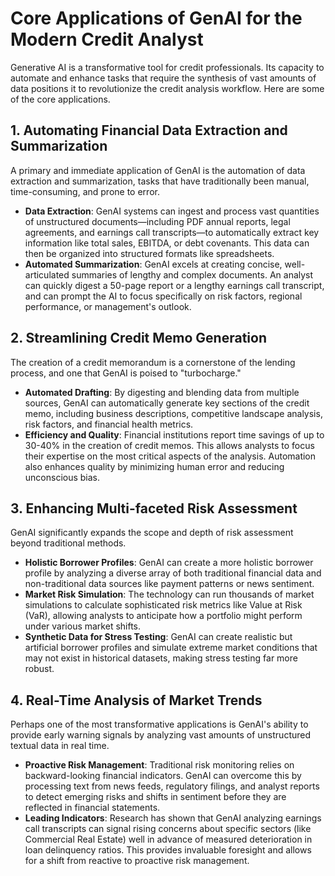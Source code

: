 # Core Applications of GenAI for the Modern Credit Analyst

Generative AI is a transformative tool for credit professionals. Its capacity to automate and enhance tasks that require the synthesis of vast amounts of data positions it to revolutionize the credit analysis workflow. Here are some of the core applications.

## 1. Automating Financial Data Extraction and Summarization
A primary and immediate application of GenAI is the automation of data extraction and summarization, tasks that have traditionally been manual, time-consuming, and prone to error.

- **Data Extraction**: GenAI systems can ingest and process vast quantities of unstructured documents—including PDF annual reports, legal agreements, and earnings call transcripts—to automatically extract key information like total sales, EBITDA, or debt covenants. This data can then be organized into structured formats like spreadsheets.
- **Automated Summarization**: GenAI excels at creating concise, well-articulated summaries of lengthy and complex documents. An analyst can quickly digest a 50-page report or a lengthy earnings call transcript, and can prompt the AI to focus specifically on risk factors, regional performance, or management's outlook.

## 2. Streamlining Credit Memo Generation
The creation of a credit memorandum is a cornerstone of the lending process, and one that GenAI is poised to "turbocharge."

- **Automated Drafting**: By digesting and blending data from multiple sources, GenAI can automatically generate key sections of the credit memo, including business descriptions, competitive landscape analysis, risk factors, and financial health metrics.
- **Efficiency and Quality**: Financial institutions report time savings of up to 30-40% in the creation of credit memos. This allows analysts to focus their expertise on the most critical aspects of the analysis. Automation also enhances quality by minimizing human error and reducing unconscious bias.

## 3. Enhancing Multi-faceted Risk Assessment
GenAI significantly expands the scope and depth of risk assessment beyond traditional methods.

- **Holistic Borrower Profiles**: GenAI can create a more holistic borrower profile by analyzing a diverse array of both traditional financial data and non-traditional data sources like payment patterns or news sentiment.
- **Market Risk Simulation**: The technology can run thousands of market simulations to calculate sophisticated risk metrics like Value at Risk (VaR), allowing analysts to anticipate how a portfolio might perform under various market shifts.
- **Synthetic Data for Stress Testing**: GenAI can create realistic but artificial borrower profiles and simulate extreme market conditions that may not exist in historical datasets, making stress testing far more robust.

## 4. Real-Time Analysis of Market Trends
Perhaps one of the most transformative applications is GenAI's ability to provide early warning signals by analyzing vast amounts of unstructured textual data in real time.

- **Proactive Risk Management**: Traditional risk monitoring relies on backward-looking financial indicators. GenAI can overcome this by processing text from news feeds, regulatory filings, and analyst reports to detect emerging risks and shifts in sentiment before they are reflected in financial statements.
- **Leading Indicators**: Research has shown that GenAI analyzing earnings call transcripts can signal rising concerns about specific sectors (like Commercial Real Estate) well in advance of measured deterioration in loan delinquency ratios. This provides invaluable foresight and allows for a shift from reactive to proactive risk management.
